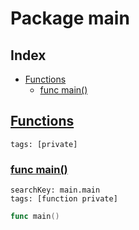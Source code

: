 # Package main

## Index

* [Functions](#func)
    * [func main()](#main)


## <a id="func" href="#func">Functions</a>

```
tags: [private]
```

### <a id="main" href="#main">func main()</a>

```
searchKey: main.main
tags: [function private]
```

```Go
func main()
```

